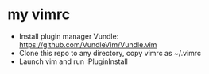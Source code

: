 # my vimrc

- Install plugin manager Vundle: https://github.com/VundleVim/Vundle.vim
- Clone this repo to any directory, copy vimrc as ~/.vimrc
- Launch vim and run :PluginInstall


